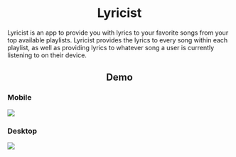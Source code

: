 <h1 align="center">Lyricist</h1>
<p>Lyricist is an app to provide you with lyrics to your favorite songs from your top available playlists. Lyricist provides the lyrics to every song within each
playlist, as well as providing lyrics to whatever song a user is currently listening to on their device.</p>

<h2 align="center">Demo</h2>

### Mobile
![](https://media.giphy.com/media/9vvCjp5zyvgRoJj1il/giphy.gif)


### Desktop
![](https://media.giphy.com/media/jmWDSQ6YsbHuve8KtR/giphy.gif)
